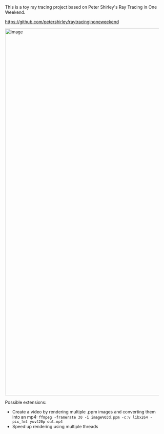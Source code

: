 This is a toy ray tracing project based on Peter Shirley's Ray Tracing in One Weekend.

https://github.com/petershirley/raytracinginoneweekend

<img width="1198" alt="image" src="https://github.com/cthunman/raytracing/assets/716490/3220078e-3869-4c41-b2fe-f79f9df9b5bd">

Possible extensions:
- Create a video by rendering multiple .ppm images and converting them into an mp4: `ffmpeg -framerate 30 -i image%03d.ppm -c:v libx264 -pix_fmt yuv420p out.mp4`
- Speed up rendering using multiple threads
